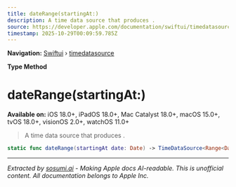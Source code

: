 ```yaml
---
title: dateRange(startingAt:)
description: A time data source that produces .
source: https://developer.apple.com/documentation/swiftui/timedatasource/daterange(startingat:)
timestamp: 2025-10-29T00:09:59.785Z
---
```


**Navigation:** [Swiftui](/documentation/swiftui) › [timedatasource](/documentation/swiftui/timedatasource)

**Type Method**

# dateRange(startingAt:)

**Available on:** iOS 18.0+, iPadOS 18.0+, Mac Catalyst 18.0+, macOS 15.0+, tvOS 18.0+, visionOS 2.0+, watchOS 11.0+

> A time data source that produces .

```swift
static func dateRange(startingAt date: Date) -> TimeDataSource<Range<Date>>
```

---

*Extracted by [sosumi.ai](https://sosumi.ai) - Making Apple docs AI-readable.*
*This is unofficial content. All documentation belongs to Apple Inc.*
